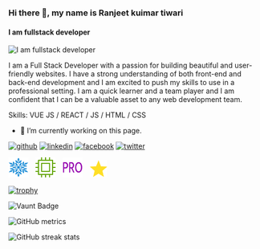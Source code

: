 ### Hi there 👋, my name is Ranjeet kuimar tiwari
#### I am fullstack developer
![I am fullstack developer](https://www.google.com/url?sa=i&url=https%3A%2F%2Fwww.freecodecamp.org%2Fnews%2Flearn-full-stack-development-html-css-javascript-node-js-mongodb%2F&psig=AOvVaw32MmfwBAqJHes0jVD7IDWX&ust=1706850157586000&source=images&cd=vfe&opi=89978449&ved=0CBIQjRxqFwoTCJCLn8KuiYQDFQAAAAAdAAAAABAE)

I am a Full Stack Developer with a passion for building beautiful and user-friendly websites. I have a strong understanding of both front-end and back-end development and I am excited to push my skills to use in a professional setting. I am a quick learner and a team player and I am confident that I can be a valuable asset to any web development team.

Skills: VUE JS / REACT / JS / HTML / CSS

- 🔭 I’m currently working on this page. 


[<img src='https://cdn.jsdelivr.net/npm/simple-icons@3.0.1/icons/github.svg' alt='github' height='40'>](https://github.com/https://github.com/Ranjeetpatna)  [<img src='https://cdn.jsdelivr.net/npm/simple-icons@3.0.1/icons/linkedin.svg' alt='linkedin' height='40'>](https://www.linkedin.com/in/https://www.linkedin.com/in/ranjeet-kumar-tiwari-097b31255?trk=contact-info/)  [<img src='https://cdn.jsdelivr.net/npm/simple-icons@3.0.1/icons/facebook.svg' alt='facebook' height='40'>](https://www.facebook.com/https://www.facebook.com/profile.php?id=100006877421653&mibextid=kFxxJD)  [<img src='https://cdn.jsdelivr.net/npm/simple-icons@3.0.1/icons/twitter.svg' alt='twitter' height='40'>](https://twitter.com/https://twitter.com/knowledgecpr)  

<a href='https://archiveprogram.github.com/'><img src='https://raw.githubusercontent.com/acervenky/animated-github-badges/master/assets/acbadge.gif' width='40' height='40'></a> <a href='https://docs.github.com/en/developers'><img src='https://raw.githubusercontent.com/acervenky/animated-github-badges/master/assets/devbadge.gif' width='40' height='40'></a> <a href='https://github.com/pricing'><img src='https://raw.githubusercontent.com/acervenky/animated-github-badges/master/assets/pro.gif' width='40' height='40'></a> <a href='https://stars.github.com/'><img src='https://raw.githubusercontent.com/acervenky/animated-github-badges/master/assets/starbadge.gif' width='35' height='35'></a> 

[![trophy](https://github-profile-trophy.vercel.app/?username=https://github.com/Ranjeetpatna)](https://github.com/ryo-ma/github-profile-trophy)

![Vaunt Badge](https://api.vaunt.dev/v1/github/entities/https://github.com/Ranjeetpatna/contributions?format=svg&private=false)  

![GitHub metrics](https://metrics.lecoq.io/https://github.com/Ranjeetpatna)  

![GitHub streak stats](https://streak-stats.demolab.com/?user=https://github.com/Ranjeetpatna)
